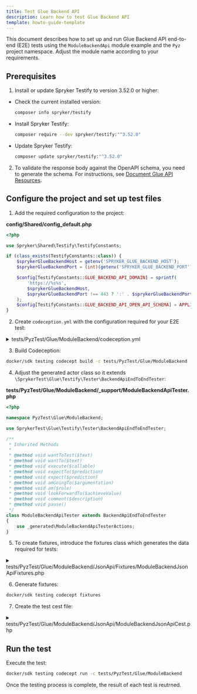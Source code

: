 ```yaml
---
title: Test Glue Backend API
description: Learn how to test Glue Backend API
template: howto-guide-template
---
```


This document describes how to set up and run Glue Backend API end-to-end (E2E) tests using the `ModuleBackendApi` module example and the `Pyz` project namespace. Adjust the module name according to your requirements.

## Prerequisites

1. Install or update Spryker Testify to version 3.52.0 or higher:
- Check the current installed version:
  ```bash
  composer info spryker/testify
  ```
- Install Spryker Testify:
  ```bash
  composer require --dev spryker/testify:"^3.52.0"
  ```
- Update Spryker Testify:
  ```bash
  composer update spryker/testify:"^3.52.0"
  ```

2. To validate the response body against the OpenAPI schema, you need to generate the schema. For instructions, see [Document Glue API Resources](/docs/scos/dev/glue-api-guides/{{site.version}}/glue-api-tutorials/document-glue-api-resources.html).


## Configure the project and set up test files

1. Add the required configuration to the project:

**config/Shared/config_default.php**

```php
<?php

use Spryker\Shared\Testify\TestifyConstants;

if (class_exists(TestifyConstants::class)) {
    $sprykerGlueBackendHost = getenv('SPRYKER_GLUE_BACKEND_HOST');
    $sprykerGlueBackendPort = (int)(getenv('SPRYKER_GLUE_BACKEND_PORT')) ?: 443;

    $config[TestifyConstants::GLUE_BACKEND_API_DOMAIN] = sprintf(
        'https://%s%s',
        $sprykerGlueBackendHost,
        $sprykerGlueBackendPort !== 443 ? ':' . $sprykerGlueBackendPort : '',
    );
    $config[TestifyConstants::GLUE_BACKEND_API_OPEN_API_SCHEMA] = APPLICATION_SOURCE_DIR . '/Generated/GlueBackend/Specification/spryker_backend_api.schema.yml';
}
```

2. Create `codeception.yml` with the configuration required for your E2E test:


<details>
  <summary>tests/PyzTest/Glue/ModuleBackend/codeception.yml</summary>  

```yaml
namespace: PyzTest\Glue\ModuleBackend

paths:
    tests: .
    data: _data
    support: _support
    output: _output

coverage:
    enabled: true
    remote: false
    whitelist: { include: ['../../../../src/*'] }

suites:
    JsonApi:
        actor: ModuleBackendApiTester
        modules:
            enabled:
                - \PyzTest\Shared\Testify\Helper\Environment
                - \SprykerTest\Shared\Testify\Helper\LocatorHelper:
                      projectNamespaces: ['Pyz']
                - \SprykerTest\Shared\Propel\Helper\ConnectionHelper
                - \SprykerTest\Shared\Testify\Helper\DataCleanupHelper
                - \SprykerTest\Shared\AuthenticationOauth\Helper\AuthenticationOauthHelper
                - \SprykerTest\Glue\Testify\Helper\GlueBackendApiJsonApiHelper
                - \SprykerTest\Glue\Testify\Helper\GlueBackendApiOpenApi3Helper
                - \SprykerTest\Glue\Testify\Helper\JsonPath
                - \SprykerTest\Shared\Testify\Helper\DependencyHelper
                - \SprykerTest\Service\Container\Helper\ContainerHelper
                - \SprykerTest\Shared\Store\Helper\StoreDependencyHelper
                - \SprykerTest\Shared\User\Helper\UserDataHelper
            config:
                \SprykerTest\Glue\Testify\Helper\GlueBackendApiJsonApiHelper:
                    depends: PhpBrowser
                    part: Json
                \SprykerTest\Shared\Testify\Helper\DataCleanupHelper:
                    cleanup: false
```

</details>

3. Build Codeception:

```bash
docker/sdk testing codecept build -c tests/PyzTest/Glue/ModuleBackend
```

4. Adjust the generated actor class so it extends `\SprykerTest\Glue\Testify\Tester\BackendApiEndToEndTester`:

**tests/PyzTest/Glue/ModuleBackend/_support/ModuleBackendApiTester.php**

```php
<?php

namespace PyzTest\Glue\ModuleBackend;

use SprykerTest\Glue\Testify\Tester\BackendApiEndToEndTester;

/**
 * Inherited Methods
 *
 * @method void wantToTest($text)
 * @method void wantTo($text)
 * @method void execute($callable)
 * @method void expectTo($prediction)
 * @method void expect($prediction)
 * @method void amGoingTo($argumentation)
 * @method void am($role)
 * @method void lookForwardTo($achieveValue)
 * @method void comment($description)
 * @method void pause()
 */
class ModuleBackendApiTester extends BackendApiEndToEndTester
{
    use _generated\ModuleBackendApiTesterActions;
}

```

5. To create fixtures, introduce the fixtures class which generates the data required for tests:

<details>
  <summary>tests/PyzTest/Glue/ModuleBackend/JsonApi/Fixtures/ModuleBackendJsonApiFixtures.php</summary>  

```php
<?php

namespace PyzTest\Bapi\ModuleBackend\JsonApi\Fixtures;

use Generated\Shared\Transfer\UserTransfer;
use PyzTest\Glue\ModuleBackend\ModuleBackendApiTester;
use SprykerTest\Shared\Testify\Fixtures\FixturesBuilderInterface;
use SprykerTest\Shared\Testify\Fixtures\FixturesContainerInterface;

/**
 * Auto-generated group annotations
 *
 * @group PyzTest
 * @group Glue
 * @group ModuleBackend
 * @group JsonApi
 * @group ModuleBackendJsonApiFixtures
 * Add your own group annotations below this line
 * @group EndToEnd
 */
class ModuleBackendJsonApiFixtures implements FixturesBuilderInterface, FixturesContainerInterface
{
    /**
     * @var string
     */
    protected const TEST_USER_NAME = 'UserModuleBackendJsonApiFixtures';

    /**
     * @var string
     */
    protected const TEST_USER_PASSWORD = 'change123';

    /**
     * @var \Generated\Shared\Transfer\UserTransfer
     */
    protected UserTransfer $userTransfer;

    /**
     * @return mixed
     */
    public function getUserTransfer()
    {
        return $this->userTransfer;
    }

    /**
     * @param \PyzTest\Glue\ModuleBackend\ModuleBackendApiTester $I
     *
     * @return \SprykerTest\Shared\Testify\Fixtures\FixturesContainerInterface
     */
    public function buildFixtures(ModuleBackendApiTester $I): FixturesContainerInterface
    {
        $this->createUser($I);

        return $this;
    }

    /**
     * @param \PyzTest\Glue\ModuleBackend\ModuleBackendApiTester $I
     *
     * @return void
     */
    protected function createUser(ModuleBackendApiTester $I): void
    {
        $this->userTransfer = $I->haveUser([
            UserTransfer::PASSWORD => static::TEST_USER_PASSWORD,
            UserTransfer::USERNAME => static::TEST_USER_NAME,
        ]);

        // Override encrypted password with plain password for further testing purposes.
        $this->userTransfer->setPassword(static::TEST_USER_PASSWORD);
    }
}
```

</details>

6. Generate fixtures:

```bash
docker/sdk testing codecept fixtures
```

7. Create the test cest file:

<details>
  <summary>tests/PyzTest/Glue/ModuleBackend/JsonApi/ModuleBackendJsonApiCest.php</summary>

```php
<?php

namespace PyzTest\Glue\ModuleBackend\JsonApi;

use Codeception\Util\HttpCode;
use Pyz\Glue\ModuleRestApi\ModuleRestApiConfig;
use PyzTest\Glue\ModuleBackend\ModuleBackendApiTester;

/**
 * Auto-generated group annotations
 *
 * @group PyzTest
 * @group Glue
 * @group ModuleBackend
 * @group JsonApi
 * @group ModuleBackendJsonApiCest
 * Add your own group annotations below this line
 * @group EndToEnd
 */
class ModuleBackendJsonApiCest
{
    /**
     * @var \PyzTest\Glue\ModuleBackend\RestApi\ModuleBackendJsonApiFixtures
     */
    protected ModuleBackendJsonApiFixtures $fixtures;

    /**
     * @param \PyzTest\Glue\ModuleBackend\ModuleBackendApiTester $I
     *
     * @return void
     */
    public function loadFixtures(ModuleBackendApiTester $I): void
    {
        /** @var \PyzTest\Glue\ModuleBackend\JsonApi\ModuleBackendJsonApiFixtures $fixtures */
        $fixtures = $I->loadFixtures(ModuleBackendJsonApiFixtures::class);
        $this->fixtures = $fixtures;
    }

    /**
     * @depends loadFixtures
     *
     * @param \PyzTest\Glue\ModuleBackend\ModuleBackendApiTester $I
     *
     * @return void
     */
    public function requestGetModule(ModuleBackendApiTester $I): void
    {
        // Arrange
        $oauthResponseTransfer = $I->haveAuthorizationToBackendAPI($this->fixtures->getUserTransfer());
        $I->amBearerAuthenticated($oauthResponseTransfer->getAccessToken());

        // Act
        $I->sendGET(
            $I->formatUrl(ModuleRestApiConfig::RESOURCE_MODULE),
        );

        // Assert
        $I->seeResponseCodeIs(HttpCode::OK);
        $I->seeResponseIsJson();
        $I->seeResponseMatchesOpenApiSchema();
    }
}
```

</details>

## Run the test

Execute the test:

```bash
docker/sdk testing codecept run -c tests/PyzTest/Glue/ModuleBackend
```

Once the testing process is complete, the result of each test is reutrned.
